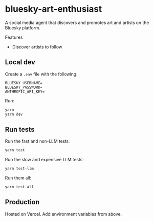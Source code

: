 # bluesky-art-enthusiast

A social media agent that discovers and promotes art and artists on the Bluesky platform.

Features

- Discover artists to follow

## Local dev

Create a `.env` file with the following:

```
BLUESKY_USERNAME=
BLUESKY_PASSWORD=
ANTHROPIC_API_KEY=
```

Run:

```bash
yarn
yarn dev
```

## Run tests

Run the fast and non-LLM tests:

```bash
yarn test
```

Run the slow and expensive LLM tests:

```bash
yarn test-llm
```

Run them all:

```bash
yarn test-all
```

## Production

Hosted on Vercel. Add environment variables from above.
